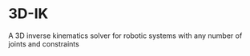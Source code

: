 # 3D-IK
A 3D inverse kinematics solver for robotic systems with any number of joints and constraints
